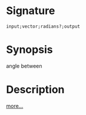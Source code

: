 # Signature
```vikid-signature
input;vector;radians?;output
```

# Synopsis
angle between

# Description

[more...](https://en.wikipedia.org/wiki/Dot_product#Geometric_definition)
